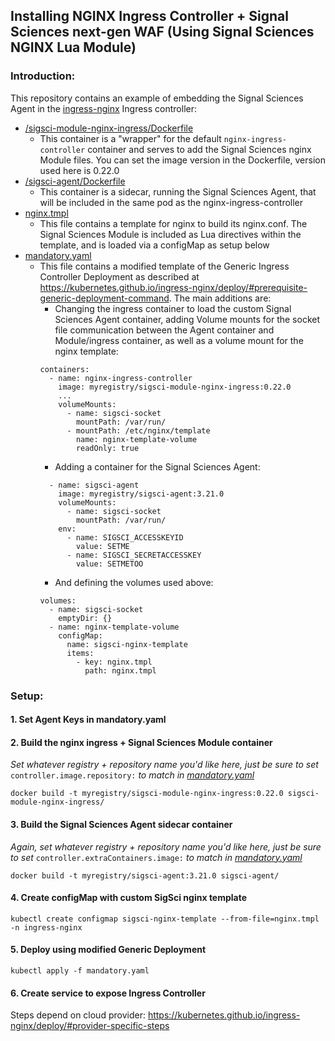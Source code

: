 ## Installing NGINX Ingress Controller + Signal Sciences next-gen WAF (Using Signal Sciences NGINX Lua Module)

### Introduction:

This repository contains an example of embedding the Signal Sciences Agent in the [ingress-nginx](https://github.com/kubernetes/ingress-nginx) Ingress controller:

- [/sigsci-module-nginx-ingress/Dockerfile](/sigsci-module-nginx-ingress/Dockerfile)
  - This container is a "wrapper" for the default `nginx-ingress-controller` container and serves to add the Signal Sciences nginx Module files. You can set the image version in the Dockerfile, version used here is 0.22.0
- [/sigsci-agent/Dockerfile](/sigsci-agent/Dockerfile)
  - This container is a sidecar, running the Signal Sciences Agent, that will be included in the same pod as the nginx-ingress-controller
- [nginx.tmpl](nginx.tmpl)
  - This file contains a template for nginx to build its nginx.conf. The Signal Sciences Module is included as Lua directives within the template, and is loaded via a configMap as setup below
- [mandatory.yaml](mandatory.yaml)
  - This file contains a modified template of the Generic Ingress Controller Deployment as described at https://kubernetes.github.io/ingress-nginx/deploy/#prerequisite-generic-deployment-command. The main additions are:
    - Changing the ingress container to load the custom Signal Sciences Agent container, adding Volume mounts for the socket file communication between the Agent container and Module/ingress container, as well as a volume mount for the nginx template:
    ```
    containers:
      - name: nginx-ingress-controller
        image: myregistry/sigsci-module-nginx-ingress:0.22.0
        ...
        volumeMounts:
          - name: sigsci-socket
            mountPath: /var/run/
          - mountPath: /etc/nginx/template
            name: nginx-template-volume
            readOnly: true
    ```
    - Adding a container for the Signal Sciences Agent:
    ```
      - name: sigsci-agent
        image: myregistry/sigsci-agent:3.21.0
        volumeMounts:
          - name: sigsci-socket
            mountPath: /var/run/
        env:
          - name: SIGSCI_ACCESSKEYID
            value: SETME
          - name: SIGSCI_SECRETACCESSKEY
            value: SETMETOO
    ```
    - And defining the volumes used above:
    ```
    volumes:
      - name: sigsci-socket
        emptyDir: {}
      - name: nginx-template-volume
        configMap:
          name: sigsci-nginx-template
          items:
            - key: nginx.tmpl
              path: nginx.tmpl
    ```
### Setup:

#### 1. Set Agent Keys in mandatory.yaml

#### 2. Build the nginx ingress + Signal Sciences Module container 
*Set whatever registry + repository name you'd like here, just be sure to set* `controller.image.repository:` *to match in [mandatory.yaml](mandatory.yaml)*
```
docker build -t myregistry/sigsci-module-nginx-ingress:0.22.0 sigsci-module-nginx-ingress/
```

#### 3. Build the Signal Sciences Agent sidecar container
*Again, set whatever registry + repository name you'd like here, just be sure to set* `controller.extraContainers.image:` *to match in [mandatory.yaml](mandatory.yaml)*
```
docker build -t myregistry/sigsci-agent:3.21.0 sigsci-agent/
```

#### 4. Create configMap with custom SigSci nginx template
```
kubectl create configmap sigsci-nginx-template --from-file=nginx.tmpl -n ingress-nginx
```

#### 5. Deploy using modified Generic Deployment
```
kubectl apply -f mandatory.yaml
```

#### 6. Create service to expose Ingress Controller

Steps depend on cloud provider:
https://kubernetes.github.io/ingress-nginx/deploy/#provider-specific-steps
